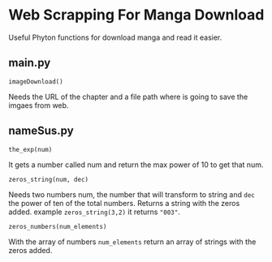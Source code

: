 # Web Scrapping For Manga Download

Useful Phyton functions for download manga and read it easier.

## main.py

~~~
imageDownload()
~~~

Needs the URL of the chapter and a file path where is going to save the imgaes from web.

## nameSus.py

~~~
the_exp(num)
~~~

It gets a number called num and return the max power of 10 to get that num.

~~~
zeros_string(num, dec)
~~~

Needs two numbers num, the number that will transform to string and `dec` the power of ten of the total numbers. Returns a string with the zeros added. example `zeros_string(3,2)` it returns `"003"`.

~~~
zeros_numbers(num_elements)
~~~

With the array of numbers `num_elements` return an array of strings with the zeros added.
